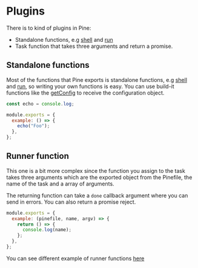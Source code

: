 # Plugins

There is to kind of plugins in Pine:

- Standalone functions, e.g [shell](../functions/shell.md) and [run](../functions/run.md)
- Task function that takes three arguments and return a promise.

## Standalone functions

Most of the functions that Pine exports is standalone functions, e.g [shell](../functions/shell.md) and [run](../functions/run.md), so writing your own functions is easy. You can use build-it functions like the [getConfig](../functions/config.md) to receive the configuration object.

```js
const echo = console.log;

module.exports = {
  example: () => {
    echo("Foo");
  },
};
```

## Runner function

This one is a bit more complex since the function you assign to the task takes three arguments which are the exported object from the Pinefile, the name of the task and a array of arguments.

The returning function can take a `done` callback argument where you can send in errors. You can also return a promise reject.

```js
module.exports = {
  example: (pinefile, name, argv) => {
    return () => {
      console.log(name);
    };
  },
};
```

You can see different example of runner functions [here](https://github.com/pinefile/pine/blob/master/packages/pine/test/fixtures/pinefile.runner.js)
